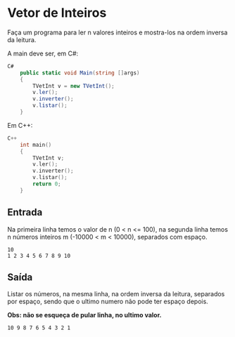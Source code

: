 # Vetor de Inteiros
Faça um programa para ler n valores inteiros e mostra-los na ordem inversa da leitura.

A main deve ser, em C#:
~~~C#
C#
    public static void Main(string []args)
    {
        TVetInt v = new TVetInt();
        v.ler();
        v.inverter();
        v.listar();
    }
~~~

Em C++:
~~~C++
C++
    int main()
    {
        TVetInt v;
        v.ler();
        v.inverter();
        v.listar();
        return 0;
    }
~~~

## Entrada

Na primeira linha temos o valor de n (0 < n <= 100), na segunda linha temos n números inteiros m (-10000 < m < 10000), separados com espaço.
~~~
10
1 2 3 4 5 6 7 8 9 10
~~~
## Saída

Listar os números, na mesma linha, na ordem inversa da leitura, separados por espaço, sendo que o ultimo numero não pode ter espaço depois.

**Obs: não se esqueça de pular linha, no ultimo valor.**
~~~
10 9 8 7 6 5 4 3 2 1
~~~
